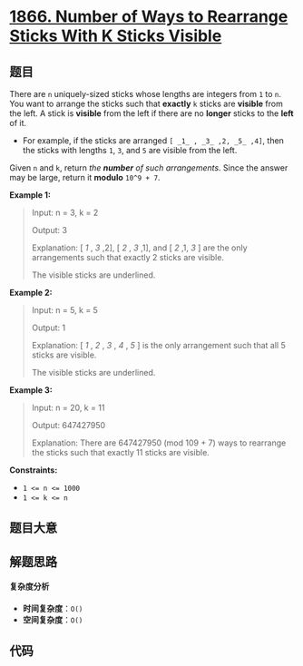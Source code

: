 # [1866. Number of Ways to Rearrange Sticks With K Sticks Visible](https://leetcode.com/problems/number-of-ways-to-rearrange-sticks-with-k-sticks-visible/)

## 题目

There are `n` uniquely-sized sticks whose lengths are integers from `1` to
`n`. You want to arrange the sticks such that **exactly** `k` sticks are
**visible** from the left. A stick is **visible** from the left if there are
no **longer** sticks to the **left** of it.

- For example, if the sticks are arranged `[ _1_ , _3_ ,2, _5_ ,4]`, then the sticks with lengths `1`, `3`, and `5` are visible from the left.

Given `n` and `k`, return _the **number** of such arrangements_. Since the
answer may be large, return it **modulo** `10^9 + 7`.

**Example 1:**

> Input: n = 3, k = 2
>
> Output: 3
>
> Explanation: [ _1_ , _3_ ,2], [ _2_ , _3_ ,1], and [ _2_ ,1, _3_ ] are the only arrangements such that exactly 2 sticks are visible.
>
> The visible sticks are underlined.

**Example 2:**

> Input: n = 5, k = 5
>
> Output: 1
>
> Explanation: [ _1_ , _2_ , _3_ , _4_ , _5_ ] is the only arrangement such that all 5 sticks are visible.
>
> The visible sticks are underlined.

**Example 3:**

> Input: n = 20, k = 11
>
> Output: 647427950
>
> Explanation: There are 647427950 (mod 109 + 7) ways to rearrange the sticks such that exactly 11 sticks are visible.

**Constraints:**

- `1 <= n <= 1000`
- `1 <= k <= n`

## 题目大意

## 解题思路

#### 复杂度分析

- **时间复杂度**：`O()`
- **空间复杂度**：`O()`

## 代码

```javascript

```
